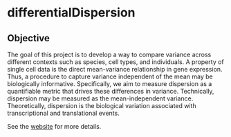 # differentialDispersion

## **Objective**
The goal of this project is to develop a way to compare variance across different contexts such as species, cell types, and individuals. A property of single cell data is the direct mean-variance relationship in gene expression. Thus, a procedure to capture variance independent of the mean may be biologically informative. Specifically, we aim to measure dispersion as a quantifiable metric that drives these differences in variance. Technically, dispersion may be measured as the mean-independent variance. Theoretically, dispersion is the biological variation associated with transcriptional and translational events.

See the [website][] for more details.

[workflowr]: https://github.com/workflowr/workflowr

[website]:https://awchen55.github.io/differentialDispersion/
